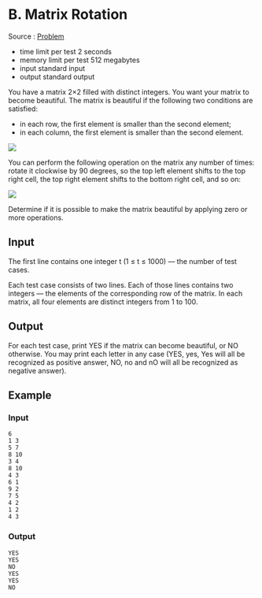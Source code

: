 # B. Matrix Rotation

Source : [Problem](https://codeforces.com/problemset/problem/1772/B)

-   time limit per test 2 seconds
-   memory limit per test 512 megabytes
-   input standard input
-   output standard output

You have a matrix 2×2 filled with distinct integers. You want your matrix to become beautiful. The matrix is beautiful if the following two conditions are satisfied:

-   in each row, the first element is smaller than the second element;
-   in each column, the first element is smaller than the second element.

<img src="https://espresso.codeforces.com/42d67912e002442996880308930362fd6a7cafa7.png">

You can perform the following operation on the matrix any number of times: rotate it clockwise by 90 degrees, so the top left element shifts to the top right cell, the top right element shifts to the bottom right cell, and so on:

<img src="https://espresso.codeforces.com/ae24ecc4cb629f9d3369e86a45b651023e45cf29.png">

Determine if it is possible to make the matrix beautiful by applying zero or more operations.

## Input

The first line contains one integer t (1 ≤ t ≤ 1000) — the number of test cases.

Each test case consists of two lines. Each of those lines contains two integers — the elements of the corresponding row of the matrix. In each matrix, all four elements are distinct integers from 1 to 100.

## Output

For each test case, print YES if the matrix can become beautiful, or NO otherwise. You may print each letter in any case (YES, yes, Yes will all be recognized as positive answer, NO, no and nO will all be recognized as negative answer).

## Example

### Input

    6
    1 3
    5 7
    8 10
    3 4
    8 10
    4 3
    6 1
    9 2
    7 5
    4 2
    1 2
    4 3

### Output

    YES
    YES
    NO
    YES
    YES
    NO
